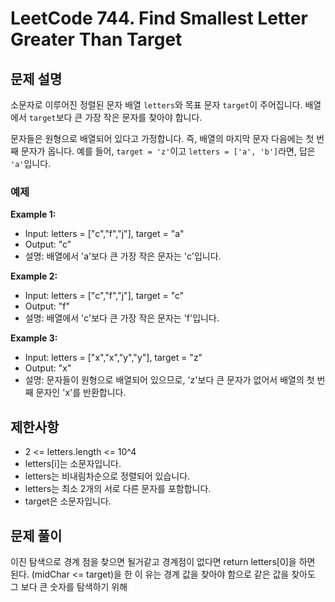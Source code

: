 # LeetCode 744. Find Smallest Letter Greater Than Target

## 문제 설명

소문자로 이루어진 정렬된 문자 배열 `letters`와 목표 문자 `target`이 주어집니다. 배열에서 `target`보다 큰 가장 작은 문자를 찾아야 합니다.

문자들은 원형으로 배열되어 있다고 가정합니다. 즉, 배열의 마지막 문자 다음에는 첫 번째 문자가 옵니다. 예를 들어, `target = 'z'`이고 `letters = ['a', 'b']`라면, 답은 `'a'`입니다.

### 예제

**Example 1:**

- Input: letters = ["c","f","j"], target = "a"
- Output: "c"
- 설명: 배열에서 'a'보다 큰 가장 작은 문자는 'c'입니다.

**Example 2:**

- Input: letters = ["c","f","j"], target = "c"
- Output: "f"
- 설명: 배열에서 'c'보다 큰 가장 작은 문자는 'f'입니다.

**Example 3:**

- Input: letters = ["x","x","y","y"], target = "z"
- Output: "x"
- 설명: 문자들이 원형으로 배열되어 있으므로, 'z'보다 큰 문자가 없어서 배열의 첫 번째 문자인 'x'를 반환합니다.

## 제한사항

- 2 <= letters.length <= 10^4
- letters[i]는 소문자입니다.
- letters는 비내림차순으로 정렬되어 있습니다.
- letters는 최소 2개의 서로 다른 문자를 포함합니다.
- target은 소문자입니다.

## 문제 풀이

이진 탐색으로 경계 점을 찾으면 될거같고 경계점이 없다면 return letters[0]을 하면 된다.
(midChar <= target)을 한 이 유는 경계 값을 찾아야 함으로 같은 값을 찾아도 그 보다 큰 숫자를 탐색하기 위해
